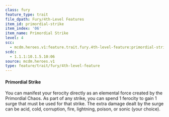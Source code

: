 ```yaml
---
class: fury
feature_type: trait
file_dpath: Fury/4th-Level Features
item_id: primordial-strike
item_index: '06'
item_name: Primordial Strike
level: 4
scc:
  - mcdm.heroes.v1:feature.trait.fury.4th-level-feature:primordial-strike
scdc:
  - 1.1.1:10.1.5.10:06
source: mcdm.heroes.v1
type: feature/trait/fury/4th-level-feature
---
```


#### Primordial Strike

You can manifest your ferocity directly as an elemental force created by the Primordial Chaos. As part of any strike, you can spend 1 ferocity to gain 1 surge that must be used for that strike. The extra damage dealt by the surge can be acid, cold, corruption, fire, lightning, poison, or sonic (your choice).
